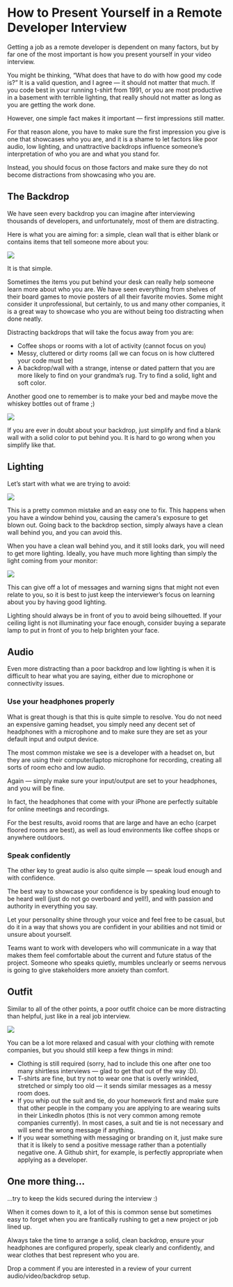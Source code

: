 # How to Present Yourself in a Remote Developer Interview

Getting a job as a remote developer is dependent on many factors, but by far one of the most important is how you present yourself in your video interview.

You might be thinking, “What does that have to do with how good my code is?” It is a valid question, and I agree — it should not matter that much. If you code best in your running t-shirt from 1991, or you are most productive in a basement with terrible lighting, that really should not matter as long as you are getting the work done.

However, one simple fact makes it important — first impressions still matter.

For that reason alone, you have to make sure the first impression you give is one that showcases who you are, and it is a shame to let factors like poor audio, low lighting, and unattractive backdrops influence someone’s interpretation of who you are and what you stand for.

Instead, you should focus on those factors and make sure they do not become distractions from showcasing who you are.

## The Backdrop

We have seen every backdrop you can imagine after interviewing thousands of developers, and unfortunately, most of them are distracting.

Here is what you are aiming for: a simple, clean wall that is either blank or contains items that tell someone more about you:

![](https://res.cloudinary.com/dukp6c7f7/image/upload/f_auto,fl_lossy,q_auto/s3-ghost/2017/07/video_backdrop-1500084897371.png)

It is that simple.

Sometimes the items you put behind your desk can really help someone learn more about who you are. We have seen everything from shelves of their board games to movie posters of all their favorite movies. Some might consider it unprofessional, but certainly, to us and many other companies, it is a great way to showcase who you are without being too distracting when done neatly.

Distracting backdrops that will take the focus away from you are:

* Coffee shops or rooms with a lot of activity \(cannot focus on you\)
* Messy, cluttered or dirty rooms \(all we can focus on is how cluttered your code must be\)
* A backdrop/wall with a strange, intense or dated pattern that you are more likely to find on your grandma’s rug. Try to find a solid, light and soft color.

Another good one to remember is to make your bed and maybe move the whiskey bottles out of frame ;\)

![](https://res.cloudinary.com/dukp6c7f7/image/upload/f_auto,fl_lossy,q_auto/s3-ghost/2017/07/maxresdefault-1500085870111.jpg)

If you are ever in doubt about your backdrop, just simplify and find a blank wall with a solid color to put behind you. It is hard to go wrong when you simplify like that.

## Lighting

Let’s start with what we are trying to avoid:

![](https://res.cloudinary.com/dukp6c7f7/image/upload/f_auto,fl_lossy,q_auto/s3-ghost/2017/07/poor-1500084879304.png)

This is a pretty common mistake and an easy one to fix. This happens when you have a window behind you, causing the camera's exposure to get blown out. Going back to the backdrop section, simply always have a clean wall behind you, and you can avoid this.

When you have a clean wall behind you, and it still looks dark, you will need to get more lighting. Ideally, you have much more lighting than simply the light coming from your monitor:

![](https://res.cloudinary.com/dukp6c7f7/image/upload/f_auto,fl_lossy,q_auto/s3-ghost/2017/07/lowlight-1500084871476.jpg)

This can give off a lot of messages and warning signs that might not even relate to you, so it is best to just keep the interviewer’s focus on learning about you by having good lighting.

Lighting should always be in front of you to avoid being silhouetted. If your ceiling light is not illuminating your face enough, consider buying a separate lamp to put in front of you to help brighten your face.

## Audio

Even more distracting than a poor backdrop and low lighting is when it is difficult to hear what you are saying, either due to microphone or connectivity issues.

### Use your headphones properly

What is great though is that this is quite simple to resolve. You do not need an expensive gaming headset, you simply need any decent set of headphones with a microphone and to make sure they are set as your default input and output device.

The most common mistake we see is a developer with a headset on, but they are using their computer/laptop microphone for recording, creating all sorts of room echo and low audio.

Again — simply make sure your input/output are set to your headphones, and you will be fine.

In fact, the headphones that come with your iPhone are perfectly suitable for online meetings and recordings.

For the best results, avoid rooms that are large and have an echo \(carpet floored rooms are best\), as well as loud environments like coffee shops or anywhere outdoors.

### Speak confidently

The other key to great audio is also quite simple — speak loud enough and with confidence.

The best way to showcase your confidence is by speaking loud enough to be heard well \(just do not go overboard and yell!\), and with passion and authority in everything you say.

Let your personality shine through your voice and feel free to be casual, but do it in a way that shows you are confident in your abilities and not timid or unsure about yourself.

Teams want to work with developers who will communicate in a way that makes them feel comfortable about the current and future status of the project. Someone who speaks quietly, mumbles unclearly or seems nervous is going to give stakeholders more anxiety than comfort.

## Outfit

Similar to all of the other points, a poor outfit choice can be more distracting than helpful, just like in a real job interview.

![](https://res.cloudinary.com/dukp6c7f7/image/upload/f_auto,fl_lossy,q_auto/s3-ghost/2017/07/FREE_dev_interview_tips_M_940x400-1500086692000.jpg)

You can be a lot more relaxed and casual with your clothing with remote companies, but you should still keep a few things in mind:

* Clothing is still required \(sorry, had to include this one after one too many shirtless interviews — glad to get that out of the way :D\).
* T-shirts are fine, but try not to wear one that is overly wrinkled, stretched or simply too old — it sends similar messages as a messy room does.
* If you whip out the suit and tie, do your homework first and make sure that other people in the company you are applying to are wearing suits in their LinkedIn photos \(this is not very common among remote companies currently\). In most cases, a suit and tie is not necessary and will send the wrong message if anything.
* If you wear something with messaging or branding on it, just make sure that it is likely to send a positive message rather than a potentially negative one. A Github shirt, for example, is perfectly appropriate when applying as a developer.

## One more thing...

...try to keep the kids secured during the interview :\)

When it comes down to it, a lot of this is common sense but sometimes easy to forget when you are frantically rushing to get a new project or job lined up.

Always take the time to arrange a solid, clean backdrop, ensure your headphones are configured properly, speak clearly and confidently, and wear clothes that best represent who you are.

Drop a comment if you are interested in a review of your current audio/video/backdrop setup.

